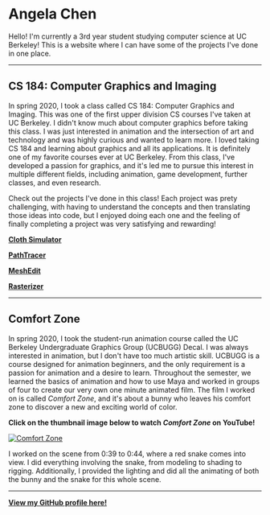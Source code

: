 # Angela Chen

Hello! I'm currently a 3rd year student studying computer science at UC Berkeley! This is a website where I can have some of the projects I've done in one place.

---

## CS 184: Computer Graphics and Imaging

In spring 2020, I took a class called CS 184: Computer Graphics and Imaging. This was one of the first upper division CS courses I've taken at UC Berkeley. I didn't know much about computer graphics before taking this class. I was just interested in animation and the intersection of art and technology and was highly curious and wanted to learn more. I loved taking CS 184 and learning about graphics and all its applications. It is definitely one of my favorite courses ever at UC Berkeley. From this class, I've developed a passion for graphics, and it's led me to pursue this interest in multiple different fields, including animation, game development, further classes, and even research.

Check out the projects I've done in this class! Each project was prety challenging, with having to understand the concepts and then translating those ideas into code, but I enjoyed doing each one and the feeling of finally completing a project was very satisfying and rewarding!

[**Cloth Simulator**](https://achen0816.github.io/clothsim/)

[**PathTracer**](https://achen0816.github.io/pathtracer/)

[**MeshEdit**](https://achen0816.github.io/meshedit/)

[**Rasterizer**](https://achen0816.github.io/rasterizer/)

---

## Comfort Zone

In spring 2020, I took the student-run animation course called the UC Berkeley Undergraduate Graphics Group (UCBUGG) Decal. I was always interested in animation, but I don't have too much artistic skill. UCBUGG is a course designed for animation beginners, and the only requirement is a passion for animation and a desire to learn. Throughout the semester, we learned the basics of animation and how to use Maya and worked in groups of four to create our very own one minute animated film. The film I worked on is called *Comfort Zone*, and it's about a bunny who leaves his comfort zone to discover a new and exciting world of color.

**Click on the thumbnail image below to watch *Comfort Zone* on YouTube!**

[![**Comfort Zone**](http://img.youtube.com/vi/qD7qt9tEBFg/0.jpg)](http://www.youtube.com/watch?v=qD7qt9tEBFg)

I worked on the scene from 0:39 to 0:44, where a red snake comes into view. I did everything involving the snake, from modeling to shading to rigging. Additionally, I provided the lighting and did all the animating of both the bunny and the snake for this whole scene.

---

[**View my GitHub profile here!**](https://github.com/achen0816)
